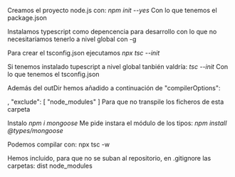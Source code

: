 
Creamos el proyecto node.js
con: 
*npm init --yes*
Con lo que tenemos el package.json

Instalamos typescript como depencencia para desarrollo con lo que 
no necesitaríamos tenerlo a nivel global con -g

Para crear el tsconfig.json
ejecutamos *npx tsc --init*

Si tenemos instalado tupescript 
a nivel global tanbién valdría:
*tsc --init*
Con lo que tenemos el tsconfig.json

Además del outDir hemos añadido a continuación de  "compilerOptions":

,
  "exclude": [
    "node_modules"
  ]
Para que no transpile  los ficheros de esta carpeta

Instalo *npm i mongoose*
Me pide instara el módulo de los tipos:
*npm install @types/mongoose*

Podemos compilar con:
npx tsc -w

Hemos incluido, para que no se suban al repositorio, en .gitignore las carpetas:
dist
node_modules

